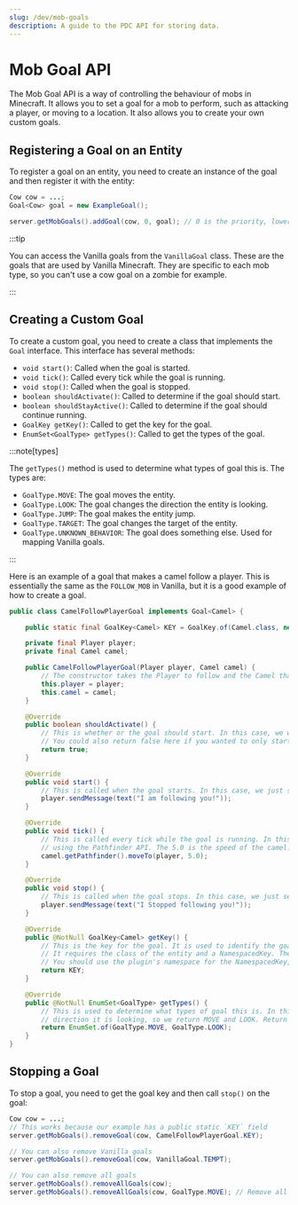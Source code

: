```yaml
---
slug: /dev/mob-goals
description: A guide to the PDC API for storing data.
---
```


# Mob Goal API

The Mob Goal API is a way of controlling the behaviour of mobs in Minecraft. It allows you to set a goal for a mob to perform, such as
attacking a player, or moving to a location. It also allows you to create your own custom goals.

## Registering a Goal on an Entity

To register a goal on an entity, you need to create an instance of the goal and then register it with the entity:

```java
Cow cow = ...;
Goal<Cow> goal = new ExampleGoal();

server.getMobGoals().addGoal(cow, 0, goal); // 0 is the priority, lower numbers are higher priority
```

:::tip

You can access the Vanilla goals from the `VanillaGoal` class. These are the goals that are used by Vanilla Minecraft.
They are specific to each mob type, so you can't use a cow goal on a zombie for example.

:::

## Creating a Custom Goal

To create a custom goal, you need to create a class that implements the `Goal` interface. This interface has several methods:
- `void start()`: Called when the goal is started.
- `void tick()`: Called every tick while the goal is running.
- `void stop()`: Called when the goal is stopped.
- `boolean shouldActivate()`: Called to determine if the goal should start.
- `boolean shouldStayActive()`: Called to determine if the goal should continue running.
- `GoalKey getKey()`: Called to get the key for the goal.
- `EnumSet<GoalType> getTypes()`: Called to get the types of the goal.

:::note[types]

The `getTypes()` method is used to determine what types of goal this is. The types are:
- `GoalType.MOVE`: The goal moves the entity.
- `GoalType.LOOK`: The goal changes the direction the entity is looking.
- `GoalType.JUMP`: The goal makes the entity jump.
- `GoalType.TARGET`: The goal changes the target of the entity.
- `GoalType.UNKNOWN_BEHAVIOR`: The goal does something else. Used for mapping Vanilla goals.

:::

Here is an example of a goal that makes a camel follow a player. This is essentially the same as the `FOLLOW_MOB` in Vanilla, 
but it is a good example of how to create a goal.

```java
public class CamelFollowPlayerGoal implements Goal<Camel> {

    public static final GoalKey<Camel> KEY = GoalKey.of(Camel.class, new NamespacedKey("testplugin", "camel_follow_player"));

    private final Player player;
    private final Camel camel;

    public CamelFollowPlayerGoal(Player player, Camel camel) {
        // The constructor takes the Player to follow and the Camel that is following
        this.player = player;
        this.camel = camel;
    }

    @Override
    public boolean shouldActivate() {
        // This is whether or the goal should start. In this case, we want the goal to always start so we return true.
        // You could also return false here if you wanted to only start the goal in certain situations.
        return true;
    }

    @Override
    public void start() {
        // This is called when the goal starts. In this case, we just send a message to the player.
        player.sendMessage(text("I am following you!"));
    }

    @Override
    public void tick() {
        // This is called every tick while the goal is running. In this case, we make the camel move towards the player
        // using the Pathfinder API. The 5.0 is the speed of the camel.
        camel.getPathfinder().moveTo(player, 5.0);
    }

    @Override
    public void stop() {
        // This is called when the goal stops. In this case, we just send a message to the player.
        player.sendMessage(text("I Stopped following you!"));
    }

    @Override
    public @NotNull GoalKey<Camel> getKey() {
        // This is the key for the goal. It is used to identify the goal and is used to determine if two goals are the same.
        // It requires the class of the entity and a NamespacedKey. The NamespacedKey is used to identify the goal.
        // You should use the plugin's namespace for the NamespacedKey, not Minecraft or Bukkit.
        return KEY;
    }

    @Override
    public @NotNull EnumSet<GoalType> getTypes() {
        // This is used to determine what types of goal this is. In this case, we are moving the entity and changing the
        // direction it is looking, so we return MOVE and LOOK. Return as many types as you need.
        return EnumSet.of(GoalType.MOVE, GoalType.LOOK);
    }
}
```

## Stopping a Goal

To stop a goal, you need to get the goal key and then call `stop()` on the goal:

```java
Cow cow = ...;
// This works because our example has a public static `KEY` field
server.getMobGoals().removeGoal(cow, CamelFollowPlayerGoal.KEY);

// You can also remove Vanilla goals
server.getMobGoals().removeGoal(cow, VanillaGoal.TEMPT);

// You can also remove all goals
server.getMobGoals().removeAllGoals(cow);
server.getMobGoals().removeAllGoals(cow, GoalType.MOVE); // Remove all MOVE goals
```
